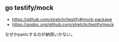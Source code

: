 ## go testify/mock

- https://github.com/stretchr/testify#mock-package
- https://godoc.org/github.com/stretchr/testify/mock

なぜかpanicするのが納得いかない。

